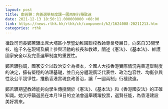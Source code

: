 ```yaml
---
layout: post
title: 鄭若驊：完善選舉制度讓一國兩制行穩致遠
date: 2021-12-13 18:50:11.000000000 +08:00
link: https://news.rthk.hk/rthk/ch/component/k2/1624008-20211213.htm
categories: rthk
---
```


律政司司長鄭若驊出席大埔區小學暨幼稚園聯校教師專業發展日，向來自33間學校、逾千名在現場及網上參與活動的校長和教師，闡述《憲法》、《基本法》、維護國家安全以及完善選舉制度的重要性。

鄭若驊強調，國家安全以政治安全為根本，全國人大按香港實際情況完善選舉制度的決定，擁有堅穩的法理基礎，並且充分體現廣泛代表性、政治包容性、均衡參與性及公平競爭性，推動香港實現良政善治，讓「一國兩制」行穩致遠。

鄭若驊期望教師能夠向學生傳授關於《憲法》、《基本法》和《香港國安法》的正確知識。她又呼籲選民在本月19日的立法會選舉踴躍投票，選賢任能，為香港建設美好將來。
